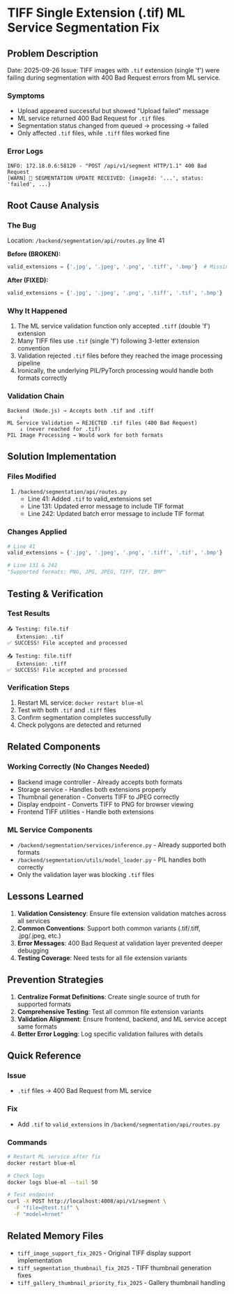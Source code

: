 # TIFF Single Extension (.tif) ML Service Segmentation Fix

## Problem Description

Date: 2025-09-26
Issue: TIFF images with `.tif` extension (single 'f') were failing during segmentation with 400 Bad Request errors from ML service.

### Symptoms

- Upload appeared successful but showed "Upload failed" message
- ML service returned 400 Bad Request for `.tif` files
- Segmentation status changed from queued → processing → failed
- Only affected `.tif` files, while `.tiff` files worked fine

### Error Logs

```
INFO: 172.18.0.6:58120 - "POST /api/v1/segment HTTP/1.1" 400 Bad Request
[WARN] 🔴 SEGMENTATION UPDATE RECEIVED: {imageId: '...', status: 'failed', ...}
```

## Root Cause Analysis

### The Bug

Location: `/backend/segmentation/api/routes.py` line 41

**Before (BROKEN):**

```python
valid_extensions = {'.jpg', '.jpeg', '.png', '.tiff', '.bmp'}  # Missing .tif
```

**After (FIXED):**

```python
valid_extensions = {'.jpg', '.jpeg', '.png', '.tiff', '.tif', '.bmp'}  # Added .tif
```

### Why It Happened

1. The ML service validation function only accepted `.tiff` (double 'f') extension
2. Many TIFF files use `.tif` (single 'f') following 3-letter extension convention
3. Validation rejected `.tif` files before they reached the image processing pipeline
4. Ironically, the underlying PIL/PyTorch processing would handle both formats correctly

### Validation Chain

```
Backend (Node.js) → Accepts both .tif and .tiff
    ↓
ML Service Validation → REJECTED .tif files (400 Bad Request)
    ↓ (never reached for .tif)
PIL Image Processing → Would work for both formats
```

## Solution Implementation

### Files Modified

1. `/backend/segmentation/api/routes.py`
   - Line 41: Added `.tif` to valid_extensions set
   - Line 131: Updated error message to include TIF format
   - Line 242: Updated batch error message to include TIF format

### Changes Applied

```python
# Line 41
valid_extensions = {'.jpg', '.jpeg', '.png', '.tiff', '.tif', '.bmp'}

# Line 131 & 242
"Supported formats: PNG, JPG, JPEG, TIFF, TIF, BMP"
```

## Testing & Verification

### Test Results

```
📤 Testing: file.tif
   Extension: .tif
✅ SUCCESS! File accepted and processed

📤 Testing: file.tiff
   Extension: .tiff
✅ SUCCESS! File accepted and processed
```

### Verification Steps

1. Restart ML service: `docker restart blue-ml`
2. Test with both `.tif` and `.tiff` files
3. Confirm segmentation completes successfully
4. Check polygons are detected and returned

## Related Components

### Working Correctly (No Changes Needed)

- Backend image controller - Already accepts both formats
- Storage service - Handles both extensions properly
- Thumbnail generation - Converts TIFF to JPEG correctly
- Display endpoint - Converts TIFF to PNG for browser viewing
- Frontend TIFF utilities - Handle both extensions

### ML Service Components

- `/backend/segmentation/services/inference.py` - Already supported both formats
- `/backend/segmentation/utils/model_loader.py` - PIL handles both correctly
- Only the validation layer was blocking `.tif` files

## Lessons Learned

1. **Validation Consistency**: Ensure file extension validation matches across all services
2. **Common Conventions**: Support both common variants (.tif/.tiff, .jpg/.jpeg, etc.)
3. **Error Messages**: 400 Bad Request at validation layer prevented deeper debugging
4. **Testing Coverage**: Need tests for all file extension variants

## Prevention Strategies

1. **Centralize Format Definitions**: Create single source of truth for supported formats
2. **Comprehensive Testing**: Test all common file extension variants
3. **Validation Alignment**: Ensure frontend, backend, and ML service accept same formats
4. **Better Error Logging**: Log specific validation failures with details

## Quick Reference

### Issue

- `.tif` files → 400 Bad Request from ML service

### Fix

- Add `.tif` to `valid_extensions` in `/backend/segmentation/api/routes.py`

### Commands

```bash
# Restart ML service after fix
docker restart blue-ml

# Check logs
docker logs blue-ml --tail 50

# Test endpoint
curl -X POST http://localhost:4008/api/v1/segment \
  -F "file=@test.tif" \
  -F "model=hrnet"
```

## Related Memory Files

- `tiff_image_support_fix_2025` - Original TIFF display support implementation
- `tiff_segmentation_thumbnail_fix_2025` - TIFF thumbnail generation fixes
- `tiff_gallery_thumbnail_priority_fix_2025` - Gallery thumbnail handling
